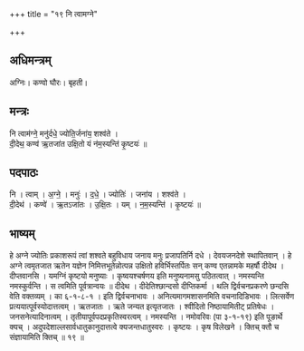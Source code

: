 +++
title = "१९ नि त्वामग्ने"

+++
## अधिमन्त्रम्
अग्निः। कण्वो घौरः। बृहती।

## मन्त्रः
नि त्वाम॑ग्ने॒ मनु॑र्दधे॒ ज्योति॒र्जना॑य॒ शश्व॑ते ।  
दी॒देथ॒ कण्व॑ ऋ॒तजा॑त उक्षि॒तो यं न॑म॒स्यन्ति॑ कृ॒ष्टयः॑ ॥

## पदपाठः
नि । त्वाम् । अ॒ग्ने॒ । मनुः॑ । द॒धे॒ । ज्योतिः॑ । जना॑य । शश्व॑ते ।  
दी॒देथ॑ । कण्वे॑ । ऋ॒तऽजा॑तः । उ॒क्षि॒तः । यम् । न॒म॒स्यन्ति॑ । कृ॒ष्टयः॑ ॥

## भाष्यम्
हे अग्ने ज्योतिः प्रकाशरूपं त्वां शश्वते बहुविधाय जनाय मनुः प्रजापतिर्नि दधे । देवयजनदेशे स्थापितवान् । हे अग्ने त्वमृतजात ऋतेन यज्ञेन निमित्तभूतेन्नोत्पन्न उक्षितो हविर्भिस्तर्पितः सन् कण्व एतन्नामके महर्षौ दीदेथ । दीप्तवानसि । यमग्निं कृष्टयो मनुष्याः । कृष्वयश्चर्षणय इति मनुष्यनामसु पठितत्वात् । नमस्यन्ति नमस्कुर्वन्ति । स त्वमिति पूर्वत्रान्वयः ॥ दीदेथ । दीदेतिश्छान्दसो दीप्तिकर्मा । थलि द्विर्वचनप्रकरणे छन्दसि वेति वक्तव्यम् । का ६-१-८-१ । इति द्विर्वचनाभावः । अनित्यमागमशासनमिति वचनादिडिभावः । लित्सर्वेण प्रत्ययात्पूर्वस्योदात्तत्वम् । ऋतजातः । ऋते जन्यत इत्यृतजातः । श्वीदितो निष्ठायामितीट् प्रतिषेधः । जनसनेत्यादिनात्वम् । तृतीयापूर्वपदप्रकृतिस्वरत्वम् । नमस्यन्ति । नमोवरिवः (पा ३-१-१९) इति पूङार्थे क्यच् । अदुपदेशाल्लसार्वधातुकानुदात्तत्वे क्यजन्तधातुस्वरः । कृष्टयः । कृष विलेखने । क्तिच् क्तौ च संज्ञायामिति क्तिच् ॥ १९ ॥